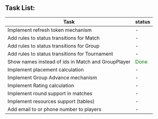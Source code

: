 Task List:
----

| Task | status |
|------|--------|
| Implement refresh token mechanism| - |
| Add rules to status transitions for Match | - |
| Add rules to status transitions for Group | - |
| Add rules to status transitions for Tournament | - |
| Show names instead of ids in Match and GroupPlayer| <span style="color:green">Done</span>|
| Implement placement calculation| - |
| Implement Group Advance mechanism | - |
| Implement Rating calculation | - |
| Implement round support in matches | - |
| Implement resources support (tables) | - |
| Add email to or phone number to players| - |

